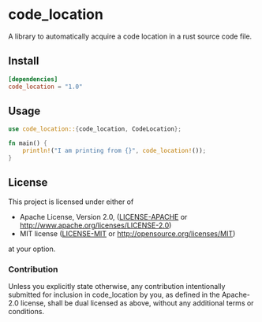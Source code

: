# code_location

A library to automatically acquire a code location in a rust source code file.

## Install

```toml
[dependencies]
code_location = "1.0"
```

## Usage

```rust
use code_location::{code_location, CodeLocation};

fn main() {
    println!("I am printing from {}", code_location!());
}
```

## License

This project is licensed under either of

 * Apache License, Version 2.0, ([LICENSE-APACHE](LICENSE-APACHE) or
   http://www.apache.org/licenses/LICENSE-2.0)
 * MIT license ([LICENSE-MIT](LICENSE-MIT) or
   http://opensource.org/licenses/MIT)

at your option.

### Contribution

Unless you explicitly state otherwise, any contribution intentionally submitted
for inclusion in code_location by you, as defined in the Apache-2.0 license, shall be
dual licensed as above, without any additional terms or conditions.
